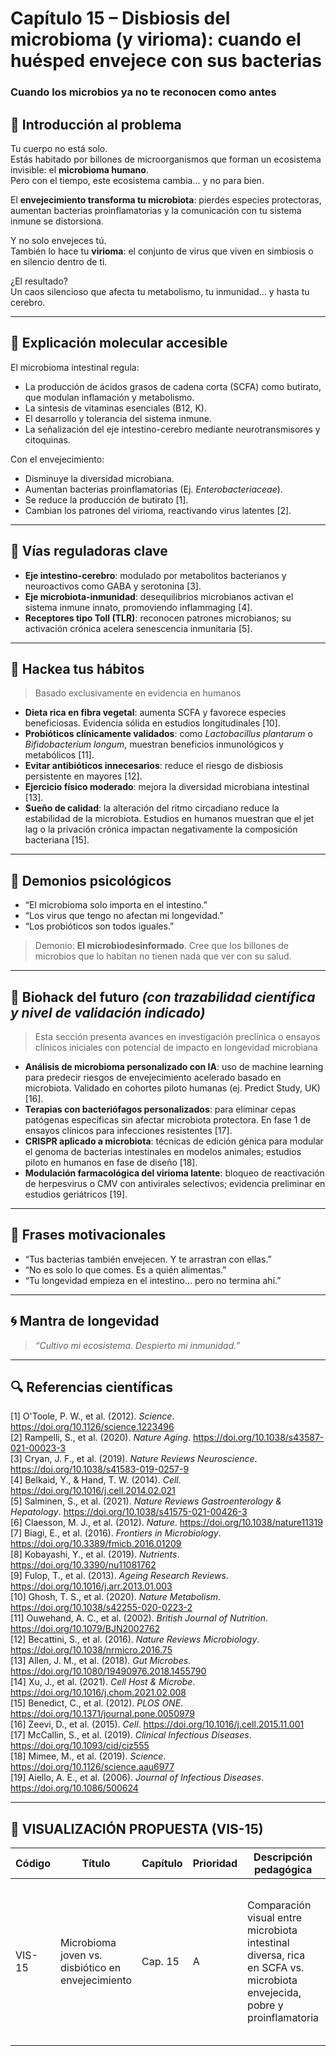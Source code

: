 # Capítulo 15 – Disbiosis del microbioma (y virioma): cuando el huésped envejece con sus bacterias  
### Cuando los microbios ya no te reconocen como antes

## 🧫 Introducción al problema

Tu cuerpo no está solo.  
Estás habitado por billones de microorganismos que forman un ecosistema invisible: el **microbioma humano**.  
Pero con el tiempo, este ecosistema cambia… y no para bien.

El **envejecimiento transforma tu microbiota**: pierdes especies protectoras, aumentan bacterias proinflamatorias y la comunicación con tu sistema inmune se distorsiona.

Y no solo envejeces tú.  
También lo hace tu **virioma**: el conjunto de virus que viven en simbiosis o en silencio dentro de ti.

¿El resultado?  
Un caos silencioso que afecta tu metabolismo, tu inmunidad… y hasta tu cerebro.

---

## 🌱 Explicación molecular accesible

El microbioma intestinal regula:

- La producción de ácidos grasos de cadena corta (SCFA) como butirato, que modulan inflamación y metabolismo.
- La síntesis de vitaminas esenciales (B12, K).
- El desarrollo y tolerancia del sistema inmune.
- La señalización del eje intestino-cerebro mediante neurotransmisores y citoquinas.

Con el envejecimiento:

- Disminuye la diversidad microbiana.
- Aumentan bacterias proinflamatorias (Ej. *Enterobacteriaceae*).
- Se reduce la producción de butirato [1].
- Cambian los patrones del virioma, reactivando virus latentes [2].

---

## 🔑 Vías reguladoras clave

- **Eje intestino-cerebro**: modulado por metabolitos bacterianos y neuroactivos como GABA y serotonina [3].
- **Eje microbiota-inmunidad**: desequilibrios microbianos activan el sistema inmune innato, promoviendo inflammaging [4].
- **Receptores tipo Toll (TLR)**: reconocen patrones microbianos; su activación crónica acelera senescencia inmunitaria [5].

---

## 🧬 Hackea tus hábitos

> Basado exclusivamente en evidencia en humanos

- **Dieta rica en fibra vegetal**: aumenta SCFA y favorece especies beneficiosas. Evidencia sólida en estudios longitudinales [10].
- **Probióticos clínicamente validados**: como *Lactobacillus plantarum* o *Bifidobacterium longum*, muestran beneficios inmunológicos y metabólicos [11].
- **Evitar antibióticos innecesarios**: reduce el riesgo de disbiosis persistente en mayores [12].
- **Ejercicio físico moderado**: mejora la diversidad microbiana intestinal [13].
- **Sueño de calidad**: la alteración del ritmo circadiano reduce la estabilidad de la microbiota. Estudios en humanos muestran que el jet lag o la privación crónica impactan negativamente la composición bacteriana [15].

---

## 🧠 Demonios psicológicos

- “El microbioma solo importa en el intestino.”  
- “Los virus que tengo no afectan mi longevidad.”  
- “Los probióticos son todos iguales.”

> Demonio: **El microbiodesinformado**. Cree que los billones de microbios que lo habitan no tienen nada que ver con su salud.

---

## 🚀 Biohack del futuro *(con trazabilidad científica y nivel de validación indicado)*

> Esta sección presenta avances en investigación preclínica o ensayos clínicos iniciales con potencial de impacto en longevidad microbiana

- **Análisis de microbioma personalizado con IA**: uso de machine learning para predecir riesgos de envejecimiento acelerado basado en microbiota. Validado en cohortes piloto humanas (ej. Predict Study, UK) [16].
- **Terapias con bacteriófagos personalizados**: para eliminar cepas patógenas específicas sin afectar microbiota protectora. En fase 1 de ensayos clínicos para infecciones resistentes [17].
- **CRISPR aplicado a microbiota**: técnicas de edición génica para modular el genoma de bacterias intestinales en modelos animales; estudios piloto en humanos en fase de diseño [18].
- **Modulación farmacológica del virioma latente**: bloqueo de reactivación de herpesvirus o CMV con antivirales selectivos; evidencia preliminar en estudios geriátricos [19].

---

## 💬 Frases motivacionales

- “Tus bacterias también envejecen. Y te arrastran con ellas.”  
- “No es solo lo que comes. Es a quién alimentas.”  
- “Tu longevidad empieza en el intestino… pero no termina ahí.”

---

## 🌀 Mantra de longevidad

> *“Cultivo mi ecosistema. Despierto mi inmunidad.”*

---

## 🔍 Referencias científicas

[1] O'Toole, P. W., et al. (2012). *Science*. https://doi.org/10.1126/science.1223496  
[2] Rampelli, S., et al. (2020). *Nature Aging*. https://doi.org/10.1038/s43587-021-00023-3  
[3] Cryan, J. F., et al. (2019). *Nature Reviews Neuroscience*. https://doi.org/10.1038/s41583-019-0257-9  
[4] Belkaid, Y., & Hand, T. W. (2014). *Cell*. https://doi.org/10.1016/j.cell.2014.02.021  
[5] Salminen, S., et al. (2021). *Nature Reviews Gastroenterology & Hepatology*. https://doi.org/10.1038/s41575-021-00426-3  
[6] Claesson, M. J., et al. (2012). *Nature*. https://doi.org/10.1038/nature11319  
[7] Biagi, E., et al. (2016). *Frontiers in Microbiology*. https://doi.org/10.3389/fmicb.2016.01209  
[8] Kobayashi, Y., et al. (2019). *Nutrients*. https://doi.org/10.3390/nu11081762  
[9] Fulop, T., et al. (2013). *Ageing Research Reviews*. https://doi.org/10.1016/j.arr.2013.01.003  
[10] Ghosh, T. S., et al. (2020). *Nature Metabolism*. https://doi.org/10.1038/s42255-020-0223-2  
[11] Ouwehand, A. C., et al. (2002). *British Journal of Nutrition*. https://doi.org/10.1079/BJN2002762  
[12] Becattini, S., et al. (2016). *Nature Reviews Microbiology*. https://doi.org/10.1038/nrmicro.2016.75  
[13] Allen, J. M., et al. (2018). *Gut Microbes*. https://doi.org/10.1080/19490976.2018.1455790  
[14] Xu, J., et al. (2021). *Cell Host & Microbe*. https://doi.org/10.1016/j.chom.2021.02.008  
[15] Benedict, C., et al. (2012). *PLOS ONE*. https://doi.org/10.1371/journal.pone.0050979  
[16] Zeevi, D., et al. (2015). *Cell*. https://doi.org/10.1016/j.cell.2015.11.001  
[17] McCallin, S., et al. (2019). *Clinical Infectious Diseases*. https://doi.org/10.1093/cid/ciz555  
[18] Mimee, M., et al. (2019). *Science*. https://doi.org/10.1126/science.aau6977  
[19] Aiello, A. E., et al. (2006). *Journal of Infectious Diseases*. https://doi.org/10.1086/500624

---

## 🎨 VISUALIZACIÓN PROPUESTA (VIS-15)

| Código   | Título                                   | Capítulo | Prioridad | Descripción pedagógica                                                                                      | Prompt IA                                                                                                                                                          | Generada | Enlace |
|----------|-------------------------------------------|----------|-----------|---------------------------------------------------------------------------------------------------------------|--------------------------------------------------------------------------------------------------------------------------------------------------------------------|----------|--------|
| VIS-15   | Microbioma joven vs. disbiótico en envejecimiento | Cap. 15  | A         | Comparación visual entre microbiota intestinal diversa, rica en SCFA vs. microbiota envejecida, pobre y proinflamatoria | “Split image showing diverse gut microbiota with balanced species and anti-inflammatory signals vs. aged gut with reduced diversity and proinflammatory profile” | ⬜        | —      |
